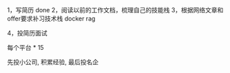 1，写简历 done
2，阅读以前的工作文档，梳理自己的技能栈
3，根据网络文章和offer要求补习技术栈
docker
rag

4，投简历面试

每个平台 * 15

先投小公司, 积累经验, 最后投名企